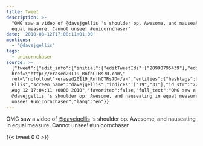 ```yaml
---
title: Tweet
description: >-
  "OMG saw a video of @davejgellis 's shoulder op. Awesome, and nauseating in
  equal measure. Cannot unsee! #unicornchaser"
date: '2010-08-12T17:08:11+01:00'
mentions:
  - '@davejgellis'
tags:
  - unicornchaser
source: >-
  {"tweet":{"edit_info":{"initial":{"editTweetIds":["20990795439"],"editableUntil":"2010-08-12T18:04:11.000Z","editsRemaining":"5","isEditEligible":true}},"retweeted":false,"source":"<a
  href=\"http://erased20119_RnfhCTRs7D.com\"
  rel=\"nofollow\">erased20119_RnfhCTRs7D</a>","entities":{"hashtags":[{"text":"unicornchaser","indices":["104","118"]}],"symbols":[],"user_mentions":[{"name":"Dave
  Ellis","screen_name":"davejgellis","indices":["19","31"],"id_str":"22925522","id":"22925522"}],"urls":[]},"display_text_range":["0","118"],"favorite_count":"0","id_str":"20990795439","truncated":false,"retweet_count":"0","id":"20990795439","created_at":"Thu
  Aug 12 17:04:11 +0000 2010","favorited":false,"full_text":"OMG saw a video of
  @davejgellis 's shoulder op. Awesome, and nauseating in equal measure. Cannot
  unsee! #unicornchaser","lang":"en"}}
---
```

OMG saw a video of [@davejgellis](https://twitter.com/@davejgellis) 's shoulder op. Awesome, and nauseating in equal measure. Cannot unsee! #unicornchaser
    
{{< tweet 0 0 >}}
    
